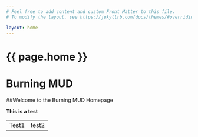 ```yaml
---
# Feel free to add content and custom Front Matter to this file.
# To modify the layout, see https://jekyllrb.com/docs/themes/#overriding-theme-defaults

layout: home
---
```


<h1>{{ page.home }}</h1>

# Burning MUD

##Welcome to the Burning MUD Homepage

**This is a test**

<table>
    <tr>
        <td>Test1</td>
	<td>test2</td>
    </tr>
</table>
